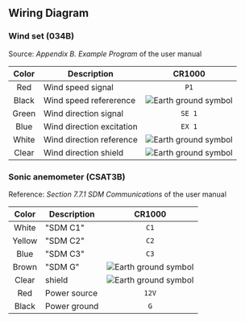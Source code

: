 ## Wiring Diagram

### Wind set (034B)

Source: *Appendix B. Example Program* of the user manual

| Color | Description               | CR1000 |
|:-----:|---------------------------|:------:|
| Red   | Wind speed signal         | `P1`   |
| Black | Wind speed refererence    | ![Earth ground symbol](https://commons.wikimedia.org/wiki/File:Earth_Ground.svg#/media/File:Earth_Ground.svg) |
| Green | Wind direction signal     | `SE 1` |
| Blue  | Wind direction excitation | `EX 1` |
| White | Wind direction reference  | ![Earth ground symbol](https://commons.wikimedia.org/wiki/File:Earth_Ground.svg#/media/File:Earth_Ground.svg) |
| Clear | Wind direction shield     | ![Earth ground symbol](https://commons.wikimedia.org/wiki/File:Earth_Ground.svg#/media/File:Earth_Ground.svg) |


### Sonic anemometer (CSAT3B)

Reference: *Section 7.7.1 SDM Communications* of the user manual

| Color  | Description  | CR1000 |
|:------:|--------------|:------:|
| White  | "SDM C1"     | `C1`   |
| Yellow | "SDM C2"     | `C2`   |
| Blue   | "SDM C3"     | `C3`   |
| Brown  | "SDM G"      | ![Earth ground symbol](https://commons.wikimedia.org/wiki/File:Earth_Ground.svg#/media/File:Earth_Ground.svg) |
| Clear  | shield       | ![Earth ground symbol](https://commons.wikimedia.org/wiki/File:Earth_Ground.svg#/media/File:Earth_Ground.svg) |
| Red    | Power source | `12V`  |
| Black  | Power ground | `G`    |
